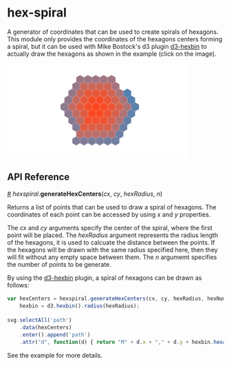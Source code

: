 # hex-spiral

A generator of coordinates that can be used to create spirals of hexagons. This module only provides the coordinates of the hexagons centers forming a spiral, but it can be used with Mike Bostock's d3 plugin [d3-hexbin](https://github.com/d3/d3-hexbin) to actually draw the hexagons as shown in the example (click on the image).

[<img alt="Spiral of hexagons" src="img/preview.png" width="420" height="219">](https://bl.ocks.org/mfilippo/4f48d2ddbbf3ab4a88598881fcfa60e7)

## API Reference

<a name="hexspiral_generateHexCenters" href="#hexspiral_generateHexCenters">#</a> <i>hexspiral</i>.<b>generateHexCenters</b>(<i>cx</i>, <i>cy</i>, <i>hexRadius</i>, <i>n</i>)

Returns a list of points that can be used to draw a spiral of hexagons. The coordinates of each point can be accessed by using *x* and *y* properties.

The *cx* and *cy* arguments specify the center of the spiral, where the first point will be placed. The *hexRadius* argument represents the radius length of the hexagons, it is used to calcuate the distance between the points. If the hexagons will be drawn with the same radius specified here, then they will fit without any empty space between them. The *n* argumemt specifies the number of points to be generate.

By using the [d3-hexbin](https://github.com/d3/d3-hexbin) plugin, a spiral of hexagons can be drawn as follows:

```js
var hexCenters = hexspiral.generateHexCenters(cx, cy, hexRadius, hexNumber),
    hexbin = d3.hexbin().radius(hexRadius);

svg.selectAll('path')
    .data(hexCenters)
    .enter().append('path')
    .attr("d", function(d) { return "M" + d.x + "," + d.y + hexbin.hexagon(); });
```

See the example for more details.